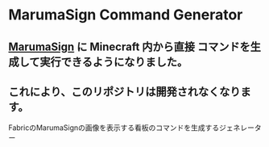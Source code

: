 # MarumaSign Command Generator

## [MarumaSign](https://github.com/TORO-Server/MarumaSign) に Minecraft 内から直接 コマンドを生成して実行できるようになりました。

## これにより、このリポジトリは開発されなくなります。

FabricのMarumaSignの画像を表示する看板のコマンドを生成するジェネレーター
